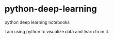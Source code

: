 # python-deep-learning
python deep learning notebooks

I am using python to visualize data and learn from it.
